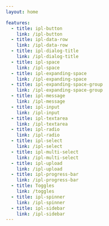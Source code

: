 ```yaml
---
layout: home

features:
  - title: ipl-button
    link: /ipl-button
  - title: ipl-data-row
    link: /ipl-data-row
  - title: ipl-dialog-title
    link: /ipl-dialog-title
  - title: ipl-space
    link: /ipl-space
  - title: ipl-expanding-space
    link: /ipl-expanding-space
  - title: ipl-expanding-space-group
    link: /ipl-expanding-space-group
  - title: ipl-message
    link: /ipl-message
  - title: ipl-input
    link: /ipl-input
  - title: ipl-textarea
    link: /ipl-textarea
  - title: ipl-radio
    link: /ipl-radio
  - title: ipl-select
    link: /ipl-select
  - title: ipl-multi-select
    link: /ipl-multi-select
  - title: ipl-upload
    link: /ipl-upload
  - title: ipl-progress-bar
    link: /ipl-progress-bar
  - title: Toggles
    link: /toggles
  - title: ipl-spinner
    link: /ipl-spinner
  - title: ipl-sidebar
    link: /ipl-sidebar
---
```

